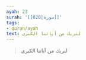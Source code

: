 ```yaml
---
ayah: 23
surah: '[[020|سورة]]'
tags:
- quran/ayah
text: لنريك من آياتنا الكبرى
---
```

> لنريك من آياتنا الكبرى
